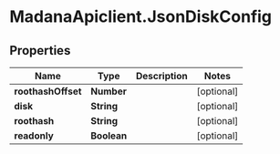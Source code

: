# MadanaApiclient.JsonDiskConfig

## Properties

Name | Type | Description | Notes
------------ | ------------- | ------------- | -------------
**roothashOffset** | **Number** |  | [optional] 
**disk** | **String** |  | [optional] 
**roothash** | **String** |  | [optional] 
**readonly** | **Boolean** |  | [optional] 


